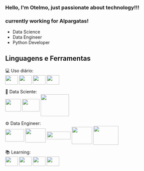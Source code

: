### Hello, I'm Otelmo, just passionate about technology!!!
### currently working for Alpargatas!
- Data Science
- Data Engineer
- Python Developer

## Linguagens e Ferramentas 
💻 Uso diário: <br>
<img align="center" height="30" width="40" src="https://cdn.jsdelivr.net/gh/devicons/devicon/icons/python/python-original.svg" />
<img align="center" height="30" width="40" src="https://cdn.jsdelivr.net/gh/devicons/devicon/icons/vscode/vscode-original.svg" />
<img align="center" height="30" width="40" src="https://cdn.jsdelivr.net/gh/devicons/devicon/icons/git/git-original.svg" />
<img align="center" height="30" width="40" src="https://cdn.jsdelivr.net/gh/devicons/devicon/icons/github/github-original.svg" />

🎲 Data Sciente: <br>
<img align="center" height="40" width="50" src="https://cdn.jsdelivr.net/gh/devicons/devicon/icons/jupyter/jupyter-original-wordmark.svg" />
<img align="center" height="40" width="55" src="https://cdn.jsdelivr.net/gh/devicons/devicon/icons/pandas/pandas-original-wordmark.svg" />
<img align="center" height="70" width="90" src="https://cdn.jsdelivr.net/gh/devicons/devicon/icons/numpy/numpy-original-wordmark.svg" />

⚙️ Data Engineer: <br>
<img align="center" height="40" width="60" src="https://seeklogo.com/images/D/databricks-logo-2F2F1E37DB-seeklogo.com.png" /> 
<img align="center" height="45" width="65" src="https://revolucaofeminina.com.br/img/pyspark_logo.jpeg" />
<img align="center" height="25" width="75" src="https://upload.wikimedia.org/wikipedia/commons/thumb/0/0e/Hadoop_logo.svg/1200px-Hadoop_logo.svg.png" />
<img align="center" height="55" width="65" src="https://www.e-time.it/wp-content/uploads/2022/03/airflow-480x343.webp" />
<img align="center" height="60" width="80" src="https://cdn.jsdelivr.net/gh/devicons/devicon/icons/azure/azure-original-wordmark.svg" />

📚 Learning: <br>
<img align="center" height="30" width="40" src="https://cdn.jsdelivr.net/gh/devicons/devicon/icons/java/java-original.svg" />
<img align="center" height="30" width="40" src="https://cdn.jsdelivr.net/gh/devicons/devicon/icons/javascript/javascript-original.svg" />
<img align="center" height="30" width="40" src="https://cdn.jsdelivr.net/gh/devicons/devicon/icons/html5/html5-original.svg" />
<img align="center" height="30" width="40" src="https://cdn.jsdelivr.net/gh/devicons/devicon/icons/css3/css3-original.svg" />


